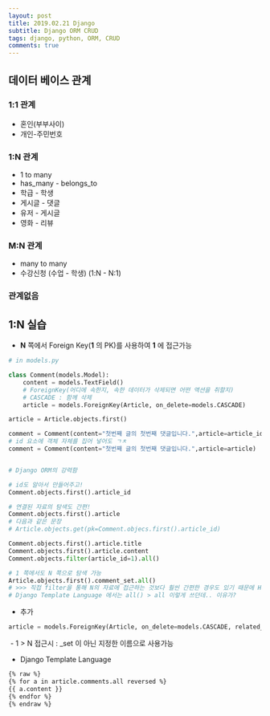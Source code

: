 ```yaml
---
layout: post
title: 2019.02.21 Django
subtitle: Django ORM CRUD
tags: django, python, ORM, CRUD
comments: true
---
```

## 데이터 베이스 관계

### 1:1 관계

- 혼인(부부사이)
- 개인-주민번호

### 1:N 관계

- 1 to many
- has_many - belongs_to
- 학급 - 학생
- 게시글 - 댓글
- 유저 - 게시글
- 영화 - 리뷰

### M:N 관계

- many to many
- 수강신청 (수업 - 학생) (1:N - N:1)

### 관계없음



## 1:N 실습

- **N** 쪽에서 Foreign Key(**1** 의 PK)를 사용하여 **1** 에 접근가능

```python
# in models.py

class Comment(models.Model):
    content = models.TextField()
    # ForeignKey(어디에 속한지, 속한 데이터가 삭제되면 어떤 액션을 취할지)
    # CASCADE : 함께 삭제
    article = models.ForeignKey(Article, on_delete=models.CASCADE)
```

```python
article = Article.objects.first()

comment = Comment(content="첫번째 글의 첫번째 댓글입니다.",article=article_id)
# id 요소에 객체 자체를 집어 넣어도 ㄱㅊ
comment = Comment(content="첫번째 글의 첫번째 댓글입니다.",article=article)


# Django ORM의 강력함

# id도 알아서 만들어주고!
Comment.objects.first().article_id

# 연결된 자료의 탐색도 간편!
Comment.objects.first().article
# 다음과 같은 문장
# Article.objects.get(pk=Comment.objecs.first().article_id)

Comment.objects.first().article.title
Comment.objects.first().article.content
Comment.objects.filter(article_id=1).all()

# 1 쪽에서도 N 쪽으로 탐색 가능
Article.objects.first().comment_set.all()
# >>> 직접 filter을 통해 N의 자료에 접근하는 것보다 훨씬 간편한 경우도 있기 때문에 HTML 문서에서도 쉽게 활용 가능!
# Django Template Language 에서는 all() > all 이렇게 쓰던데.. 이유가?
```



- 추가

```python
article = models.ForeignKey(Article, on_delete=models.CASCADE, related_name="comments")
```

​	- 1 > N 접근시 : <name>_set 이 아닌 지정한 이름으로 사용가능

- Django Template Language

```html
{% raw %}
{% for a in article.comments.all reversed %}
{{ a.content }}
{% endfor %}
{% endraw %}
```

